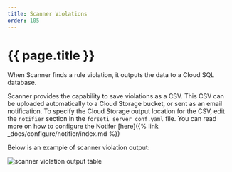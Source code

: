 ```yaml
---
title: Scanner Violations
order: 105
---
```


# {{ page.title }}

When Scanner finds a rule violation, it outputs the data to a Cloud SQL database.

Scanner provides the capability to save violations as a CSV. This CSV can be 
uploaded automatically to a Cloud Storage bucket, or sent as an email notification.
To specify the Cloud Storage output location for the CSV, 
edit the `notifier` section in the `forseti_server_conf.yaml` file. 
You can read more on how to configure the Notifer
[here]({% link _docs/configure/notifier/index.md %})



Below is an example of scanner violation output:

![scanner violation output table](/images/docs/quickstarts/scanner-output.png)
